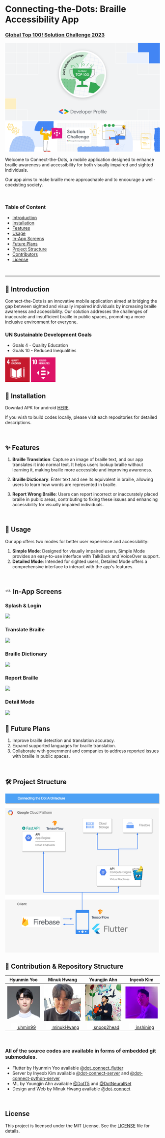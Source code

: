 # Connecting-the-Dots: Braille Accessibility App

### [Global Top 100! Solution Challenge 2023](https://developers.google.com/community/gdsc-solution-challenge/winners?hl=ko)

<img alt="image" src="./assets/top100.png">

<img alt="image" src="./assets/solutionchallenge-2023-Website-EventBanners_Full.png">

Welcome to Connect-the-Dots, a mobile application designed to enhance braille awareness and accessibility for both visually impaired and sighted individuals.

Our app aims to make braille more approachable and to encourage a well-coexisting society.

</br>

### Table of Content

- [Introduction](#introduction)
- [Installation](#install)
- [Features](#features)
- [Usage](#usage)
- [In-App Screens](#in-app)
- [Future Plans](#future-plans)
- [Project Structure](#structure)
- [Contributors](#team-members)
- [License](#license)

</br>

------

<a name="introduction"></a>
## 🔎 Introduction

Connect-the-Dots is an innovative mobile application aimed at bridging the gap between sighted and visually impaired individuals by increasing braille awareness and accessibility. Our solution addresses the challenges of inaccurate and insufficient braille in public spaces, promoting a more inclusive environment for everyone.

### UN Sustainable Development Goals

- Goals 4 - Quality Education
- Goals 10 - Reduced Inequalities

<img width="80" alt="image" src="./assets/goal-04_960.png">
<img width="80" alt="image" src="./assets/goal-10_960.png">

</br>

<a name="install"></a>
## 📂 Installation

Downlad APK for android [HERE](https://drive.google.com/file/d/1E8bA4USMCyfeo7sZTLlj5UNWw3JewiZR/view?usp=sharing).

If you wish to build codes locally, please visit each repositories for detailed descriptions.

</br>

<a name="features"></a>
## ✨ Features

1. **Braille Translation**: Capture an image of braille text, and our app translates it into normal text. It helps users lookup braille without learning it, making braille more accessible and improving awareness.

2. **Braille Dictionary**: Enter text and see its equivalent in braille, allowing users to learn how words are represented in braille.

3. **Report Wrong Braille**: Users can report incorrect or inaccurately placed braille in public areas, contributing to fixing these issues and enhancing accessibility for visually impaired individuals.

</br>

<a name="usage"></a>
## 📱 Usage

Our app offers two modes for better user experience and accessibility:

1. **Simple Mode**: Designed for visually impaired users, Simple Mode provides an easy-to-use interface with TalkBack and VoiceOver support.
2. **Detailed Mode**: Intended for sighted users, Detailed Mode offers a comprehensive interface to interact with the app's features.

</br>

<a name="in-app"></a>
## <img width="20" alt="image" src="./assets/logo_big.png"> In-App Screens

### Splash & Login
<img src="https://user-images.githubusercontent.com/67991188/229133549-c6300516-51ca-4d44-ae49-d415d18c4175.gif">

### Translate Braille
<img src="https://user-images.githubusercontent.com/67991188/229133666-2588f389-ea91-4cbe-a084-f6863c430b4e.gif">

### Braille Dictionary
<img src="https://user-images.githubusercontent.com/67991188/229133693-b132410c-7582-49a3-8888-543b4135a697.gif">

### Report Braille
<img src="https://user-images.githubusercontent.com/67991188/229133703-df92765a-4a6d-4235-b35f-13743d33209c.gif">

### Detail Mode
<img src="https://user-images.githubusercontent.com/67991188/229133714-003bf3f6-feb8-417f-b313-4fff64d2f315.gif">


</br>

<a name="future-plans"></a>
## 🔮 Future Plans

1. Improve braille detection and translation accuracy.
2. Expand supported languages for braille translation.
3. Collaborate with government and companies to address reported issues with braille in public spaces.

</br>

<a name="structure"></a>
## 🛠 Project Structure

<img alt="image" src="./assets/connecting-the-dot.drawio.png">

</br>

<a name="team-members"></a>
## 👥 Contribution & Repository Structure


|                         Hyunmin Yoo                          |                         Minuk Hwang                          |                         Youngjin Ahn                         |                          Inyeob Kim                          |
| :----------------------------------------------------------: | :----------------------------------------------------------: | :----------------------------------------------------------: | :----------------------------------------------------------: |
|  <img width="160" alt="image" src="./assets/hyunmin.jpeg">   |   <img width="160" alt="image" src="./assets/minuk.jpeg">    |  <img width="160" alt="image" src="./assets/youngjin.jpg">   |   <img width="160" alt="image" src="./assets/inyeop.jpeg">   |
| [<img width="18" alt="image" src="./assets/GitHub-Mark-Light-64px.png"> uhmin99](https://github.com/uhmin99) | [<img width="18" alt="image" src="./assets/GitHub-Mark-Light-64px.png"> minukHwang](https://github.com/minukHwang) | [<img width="18" alt="image" src="./assets/GitHub-Mark-Light-64px.png"> snoop2head](https://github.com/snoop2head) | [<img width="18" alt="image" src="./assets/GitHub-Mark-Light-64px.png"> inshining](https://github.com/inshining) |

</br>


### All of the source codes are available in forms of embedded git submodules.

- Flutter by Hyunmin Yoo available [@dot_connect_flutter](https://github.com/gdsc-ys/dot_connect_flutter)
- Server by Inyeob Kim available [@dot-connect-server](https://github.com/gdsc-ys/dot-connect-server) and [@dot-connect-python-server](https://github.com/inshining/dot-connect-python-server/)
- ML by Youngjin Ahn available [@DotT5](https://github.com/snoop2head/DotT5/) and [@DotNeuralNet](https://github.com/snoop2head/DotNeuralNet)
- Design and Web by Minuk Hwang available [@dot-connect](https://github.com/minukHwang/dot-connect/)

</br>

<a name="license"></a>
## License

This project is licensed under the MIT License. See the [LICENSE](LICENSE) file for details.
